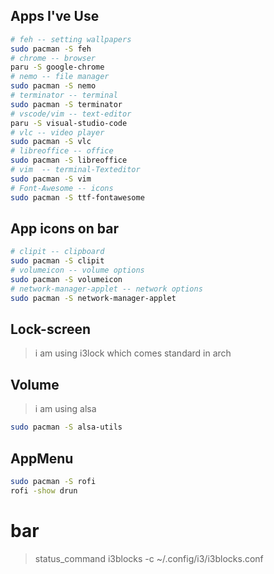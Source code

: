 
## Apps I've Use
```bash
# feh -- setting wallpapers
sudo pacman -S feh
# chrome -- browser
paru -S google-chrome
# nemo -- file manager
sudo pacman -S nemo
# terminator -- terminal
sudo pacman -S terminator
# vscode/vim -- text-editor
paru -S visual-studio-code
# vlc -- video player
sudo pacman -S vlc
# libreoffice -- office
sudo pacman -S libreoffice
# vim  -- terminal-Texteditor
sudo pacman -S vim
# Font-Awesome -- icons
sudo pacman -S ttf-fontawesome
```


## App icons on bar
```bash
# clipit -- clipboard
sudo pacman -S clipit
# volumeicon -- volume options
sudo pacman -S volumeicon
# network-manager-applet -- network options
sudo pacman -S network-manager-applet
```

## Lock-screen
> i am using i3lock which comes standard in arch

## Volume
> i am using alsa 
```bash
sudo pacman -S alsa-utils
```
## AppMenu
```bash
sudo pacman -S rofi
rofi -show drun 
```
# bar 
> status_command i3blocks -c ~/.config/i3/i3blocks.conf

